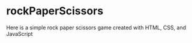 # rockPaperScissors
Here is a simple rock paper scissors game created with HTML, CSS, and JavaScript
<img scrc="rockPaperScissor.jpg"><img>
